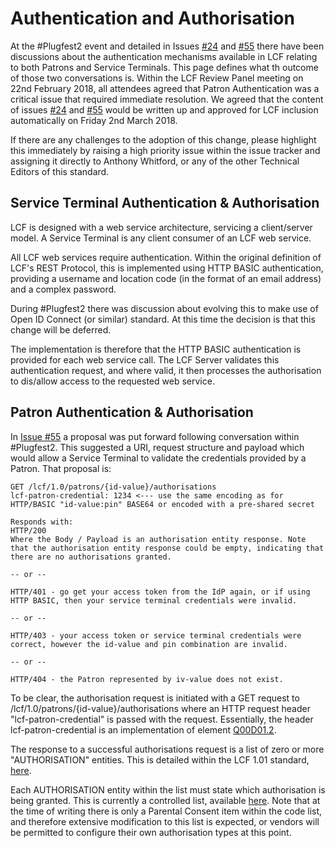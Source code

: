 # Authentication and Authorisation

At the #Plugfest2 event and detailed in Issues [#24](https://github.com/anthonywhitford/bic-lcf/issues/24) and [#55](https://github.com/anthonywhitford/bic-lcf/issues/55) there have been discussions about the authentication mechanisms available in LCF relating to both Patrons and Service Terminals. This page defines what th outcome of those two conversations is. Within the LCF Review Panel meeting on 22nd February 2018, all attendees agreed that Patron Authentication was a critical issue that required immediate resolution. We agreed that the content of issues [#24](https://github.com/anthonywhitford/bic-lcf/issues/24) and [#55](https://github.com/anthonywhitford/bic-lcf/issues/55) would be written up and approved for LCF inclusion automatically on Friday 2nd March 2018.

If there are any challenges to the adoption of this change, please highlight this immediately by raising a high priority issue within the issue tracker and assigning it directly to Anthony Whitford, or any of the other Technical Editors of this standard. 

## Service Terminal Authentication & Authorisation
LCF is designed with a web service architecture, servicing a client/server model. A Service Terminal is any client consumer of an LCF web service. 

All LCF web services require authentication. Within the original definition of LCF's REST Protocol, this is implemented using HTTP BASIC authentication, providing a username and location code (in the format of an email address) and a complex password.

During #Plugfest2 there was discussion about evolving this to make use of Open ID Connect (or similar) standard. At this time the decision is that this change will be deferred.

The implementation is therefore that the HTTP BASIC authentication is provided for each web service call. The LCF Server validates this authentication request, and where valid, it then processes the authorisation to dis/allow access to the requested web service. 

## Patron Authentication & Authorisation

In [Issue #55](https://github.com/anthonywhitford/bic-lcf/issues/55) a proposal was put forward following conversation within #Plugfest2. This suggested a URI, request structure and payload which would allow a Service Terminal to validate the credentials provided by a Patron. That proposal is:

    GET /lcf/1.0/patrons/{id-value}/authorisations
    lcf-patron-credential: 1234 <--- use the same encoding as for HTTP/BASIC "id-value:pin" BASE64 or encoded with a pre-shared secret
    
    Responds with:
    HTTP/200
    Where the Body / Payload is an authorisation entity response. Note that the authorisation entity response could be empty, indicating that there are no authorisations granted.

    -- or --

    HTTP/401 - go get your access token from the IdP again, or if using HTTP BASIC, then your service terminal credentials were invalid.

    -- or --

    HTTP/403 - your access token or service terminal credentials were correct, however the id-value and pin combination are invalid.

    -- or --

    HTTP/404 - the Patron represented by iv-value does not exist.

To be clear, the authorisation request is initiated with a GET request to  /lcf/1.0/patrons/{id-value}/authorisations where an HTTP request header "lcf-patron-credential" is passed with the request. Essentially, the header lcf-patron-credential is an implementation of element [Q00D01.2](https://github.com/anthonywhitford/bic-lcf/wiki/LCF-1.0.1-REST-Web-Service-Specification#format-for-request-uri).

The response to a successful authorisations request is a list of zero or more "AUTHORISATION" entities. This is detailed within the LCF 1.01 standard, [here](https://github.com/anthonywhitford/bic-lcf/wiki/LCF-Version-1.0.1#e13). 

Each AUTHORISATION entity within the list must state which authorisation is being granted. This is currently a controlled list, available [here](https://github.com/anthonywhitford/bic-lcf/wiki/LCF-Code-Lists#AUT). Note that at the time of writing there is only a Parental Consent item within the code list, and therefore extensive modification to this list is expected, or vendors will be permitted to configure their own authorisation types at this point.


